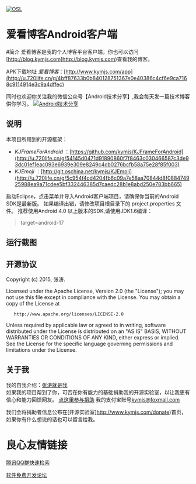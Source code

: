
 [![OSL](http://www.kymjs.com/image/logo_s.png)](http://www.kymjs.com/) 
# 爱看博客Android客户端

#简介 
爱看博客是我的个人博客平台客户端，你也可以访问[http://blog.kymjs.com]http://blog.kymjs.com)查看我的博客。 

APK下载地址 *爱看博客*：[http://www.kymjs.com/app](http://u.720life.cn/g/4bff87633b0b840128751367e0e40386c4cf6e9ca7168c9114914e3c9a4dffec)  

同时也欢迎你关注我的微信公众号【Android技术分享】,我会每天发一篇技术博客供你学习。
[![Android技术分享](http://blog.kymjs.com/images/qrcode.jpg)](http://blog.kymjs.com/) 

## 说明
本项目所用到的开源框架： 
* *KJFrameForAndroid* ：[https://github.com/kymjs/KJFrameForAndroid](http://u.720life.cn/g/54145d0471d91890860f7f8463c030466587c3de93dc01ef1eac093e6939e309e8249c4cb0276bcfb58a75e28f85f003)  
* *KJEmoji* ：[http://git.oschina.net/kymjs/KJEmoji](http://u.720life.cn/g/5c954f4cd4204fb6c09a7e58aa70844d8f088474925988ea9a71cdee5bf332446385d7caedc28b1e8abd250e783bb665)  

启动Eclipse，点击菜单并导入Android客户端项目，请确保你当前的Android SDK是最新版。 
如果编译出错，请修改项目根目录下的 project.properties 文件。 
推荐使用Android 4.0 以上版本的SDK,请使用JDK1.6编译：

> target=android-17

## 运行截图
   
   
   
   
   

## 开源协议
  Copyright (c) 2015, 张涛.
 
  Licensed under the Apache License, Version 2.0 (the "License");
  you may not use this file except in compliance with the License.
  You may obtain a copy of the License at
  
       http://www.apache.org/licenses/LICENSE-2.0
	   
  Unless required by applicable law or agreed to in writing, software
  distributed under the License is distributed on an "AS IS" BASIS,
  WITHOUT WARRANTIES OR CONDITIONS OF ANY KIND, either express or implied.
  See the License for the specific language governing permissions and
  limitations under the License.

## 关于我
我的自我介绍：[张涛就是我](http://u.720life.cn/g/69e0809af860a5577fde724dc3ad4ae8281e4359d4ca6998d9af61872744ca00)  
如果我的项目帮到了你，可否在你有能力的基础捐助我的开源实验室，以让我更有信心和能力回馈网友。 
[点这里参与捐助](http://u.720life.cn/g/f4a065a4a10a7a3814e908d244d60a5e27268ab326a7104f5597f203dafd7f4f5a9eb0079411b2d93c1e7ac30f590e603bfa3080cf1975643b65da1745905f8b)  我的支付宝账号[kymjs@foxmail.com](http://u.720life.cn/g/f4a065a4a10a7a3814e908d244d60a5e27268ab326a7104f5597f203dafd7f4f5a9eb0079411b2d93c1e7ac30f590e603bfa3080cf1975643b65da1745905f8b)  

我们会将捐助者信息公布在[开源实验室]http://www.kymjs.com/donate)首页，如果你有什么想说的话也可以留言给我。


 # 良心友情链接

[腾讯QQ群快速检索](http://u.720life.cn/s/8cf73f7c)

[软件免费开发论坛](http://u.720life.cn/s/bbb01dc0)